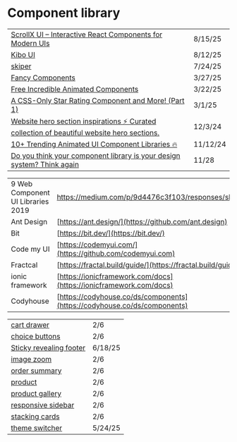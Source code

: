 # Component library

|                                                                                                                                                                                                                               |          |
| ----------------------------------------------------------------------------------------------------------------------------------------------------------------------------------------------------------------------------- | -------- |
| [ScrollX UI – Interactive React Components for Modern UIs](https://scrollx-ui.vercel.app/?ref=dailydev)                                                                                                                       | 8/15/25  |
| [Kibo UI](https://app.daily.dev/posts/if-you-re-using-shadcn-ui-in-your-projects-this-addon-might-be-exactly-what-you-re-missing-it-br-omfusrxea)                                                                             | 8/12/25  |
| [skiper](https://skiper-ui.com/docs/components/image-cursortrail)                                                                                                                                                             | 7/24/25  |
| [Fancy Components](https://www.fancycomponents.dev/docs/components/text/text-rotate)                                                                                                                                          | 3/27/25  |
| [Free Incredible Animated Components](https://app.daily.dev/posts/free-incredible-animated-components-elle9kygq)                                                                                                              | 3/22/25  |
| [A CSS-Only Star Rating Component and More! (Part 1)](https://app.daily.dev/posts/a-css-only-star-rating-component-and-more-part-1--lmftbq3ue)                                                                                | 3/1/25   |
| [Website hero section inspirations ⚡️ Curated collection of beautiful website hero sections.](https://app.daily.dev/posts/website-hero-section-inspirations-curated-collection-of-beautiful-website-hero-sections--qjugwwd1s) | 12/3/24  |
| [10+ Trending Animated UI Component Libraries 🔥](https://dev.to/themeselection/10-trending-animated-ui-component-libraries-4joe?ref=dailydev)                                                                                | 11/12/24 |
| [Do you think your component library is your design system? Think again](https://uxdesign.cc/do-you-think-your-component-library-is-your-design-system-think-again-7e2c902b5275)                                              | 11/28    |

|                                   |                                                                          |
| --------------------------------- | ------------------------------------------------------------------------ |
| 9 Web Component UI Libraries 2019 | https://medium.com/p/9d4476c3f103/responses/show                         |
| Ant Design                        | [https://ant.design/](https://github.com/ant.design)                     |
| Bit                               | [https://bit.dev/](https://bit.dev/)                                     |
| Code my UI                        | [https://codemyui.com/](https://github.com/codemyui.com)                 |
| Fractcal                          | [https://fractal.build/guide/](https://fractal.build/guide/)             |
| ionic framework                   | [https://ionicframework.com/docs](https://ionicframework.com/docs)       |
| Codyhouse                         | [https://codyhouse.co/ds/components](https://codyhouse.co/ds/components) |

|                                                                                          |         |
| ---------------------------------------------------------------------------------------- | ------- |
| [cart drawer](https://codyhouse.co/ds/components/app/cart-drawer)                        | 2/6     |
| [choice buttons](https://codyhouse.co/ds/components/app/choice-buttons)                  | 2/6     |
| [Sticky revealing footer](https://app.daily.dev/posts/sticky-revealing-footer-xgousaiwf) | 6/18/25 |
| [image zoom](https://codyhouse.co/ds/components/app/image-zoom)                          | 2/6     |
| [order summary](https://codyhouse.co/ds/components/app/order-summary)                    | 2/6     |
| [product](https://codyhouse.co/ds/components/app/product)                                | 2/6     |
| [product gallery](https://codyhouse.co/ds/components/app/products-gallery)               | 2/6     |
| [responsive sidebar](https://codyhouse.co/ds/components/app/responsive-sidebar)          | 2/6     |
| [stacking cards](https://codyhouse.co/ds/components/app/stacking-cards)                  | 2/6     |
| [theme switcher](https://chanhdai.com/blog/theme-switcher-component?ref=dailydev)        | 5/24/25 |
